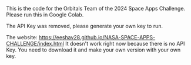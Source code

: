This is the code for the Orbitals Team of the 2024 Space Apps Challenge. Please run this in Google Colab. 

The API Key was removed, please generate your own key to run.


The website: https://eeshav28.github.io/NASA-SPACE-APPS-CHALLENGE/index.html
It doesn't work right now because there is no API Key. You need to download it and make your own version with your own key.

